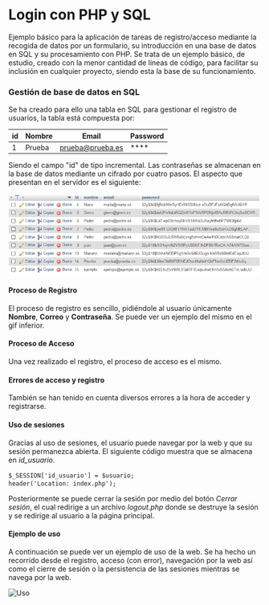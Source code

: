 # Login con PHP y SQL

Ejemplo básico para la aplicación de tareas de registro/acceso mediante la recogida de datos por un formulario, su introducción en una base de datos en SQL y su procesamiento con PHP. Se trata de un ejemplo básico, de estudio, creado con la menor cantidad de líneas de código, para facilitar su inclusión en cualquier proyecto, siendo esta la base de su funcionamiento.

### Gestión de base de datos en SQL

Se ha creado para ello una tabla en SQL para gestionar el registro de usuarios, la tabla está compuesta por:

id | Nombre | Email | Password
-- | ------ | ----- | --------
1 | Prueba | prueba@prueba.es | ****

Siendo el campo "id" de tipo incremental. Las contraseñas se almacenan en la base de datos mediante un cifrado por cuatro pasos. El aspecto que presentan en el servidor es el siguiente:

![Database](assets/database.PNG)

#### Proceso de Registro

El proceso de registro es sencillo, pidiéndole al usuario únicamente **Nombre**, **Correo** y **Contraseña**. Se puede ver un ejemplo del mismo en el gif inferior.

#### Proceso de Acceso

Una vez realizado el registro, el proceso de acceso es el mismo.

#### Errores de acceso y registro

También se han tenido en cuenta diversos errores a la hora de acceder y registrarse.

#### Uso de sesiones

Gracias al uso de sesiones, el usuario puede navegar por la web y que su sesión permanezca abierta. El siguiente código muestra que se almacena en *id_usuario*.

```
$_SESSION['id_usuario'] = $usuario;
header('Location: index.php');
```

Posteriormente se puede cerrar la sesión por medio del botón *Cerrar sesión*, el cual redirige a un archivo *logout.php* donde se destruye la sesión y se redirige al usuario a la página principal.

#### Ejemplo de uso

A continuación se puede ver un ejemplo de uso de la web. Se ha hecho un recorrido desde el registro, acceso (con error), navegación por la web así como el cierre de sesión o la persistencia de las sesiones mientras se navega por la web.

![Uso](https://media.giphy.com/media/lMfdsQpPtuRdTMrbKI/giphy.gif)